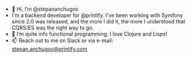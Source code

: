 - 👋 Hi, I’m @stepananchugov
- I'm a backend developer for @printify. I've been working with Symfony since 2.0 was released, and the more I did it, 
the more I understood that CQRS/ES was the right way to go.
- 🌱 I’m quite info functional programming. I love Clojure and Lisps!
- 📫 Reach out to me on Slack or via e-mail: stepan.anchugov@printify.com

<!---
stepananchugov/stepananchugov is a ✨ special ✨ repository because its `README.md` (this file) appears on your GitHub profile.
You can click the Preview link to take a look at your changes.
--->
